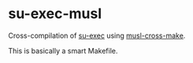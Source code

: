 # su-exec-musl

Cross-compilation of [su-exec](https://github.com/ncopa/su-exec) using [musl-cross-make](https://github.com/just-containers/musl-cross-make).

This is basically a smart Makefile.
